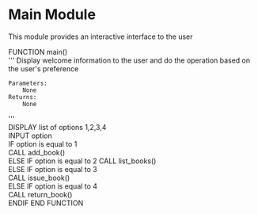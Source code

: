 # Main Module

This module provides an interactive interface to the user

FUNCTION main()\
  '''
    Display welcome information to the user and
    do the operation based on the user's preference

    Parameters:
        None
    Returns:
        None
  '''\
  DISPLAY list of options 1,2,3,4\
  INPUT option\
  IF option is equal to 1\
    CALL add_book()\
  ELSE IF option is equal to 2
    CALL list_books()\
  ELSE IF option is equal to 3\
    CALL issue_book()\
  ELSE IF option is equal to 4\
    CALL return_book()\
  ENDIF
END FUNCTION
